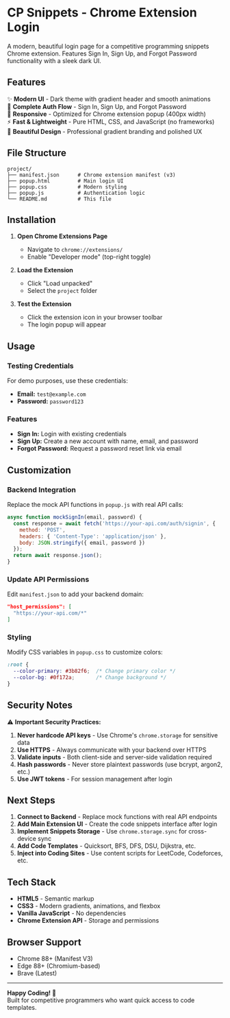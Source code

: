 # CP Snippets - Chrome Extension Login

A modern, beautiful login page for a competitive programming snippets Chrome extension. Features Sign In, Sign Up, and Forgot Password functionality with a sleek dark UI.

## Features

✨ **Modern UI** - Dark theme with gradient header and smooth animations  
🔐 **Complete Auth Flow** - Sign In, Sign Up, and Forgot Password  
📱 **Responsive** - Optimized for Chrome extension popup (400px width)  
⚡ **Fast & Lightweight** - Pure HTML, CSS, and JavaScript (no frameworks)  
🎨 **Beautiful Design** - Professional gradient branding and polished UX  

## File Structure

```
project/
├── manifest.json      # Chrome extension manifest (v3)
├── popup.html         # Main login UI
├── popup.css          # Modern styling
├── popup.js           # Authentication logic
└── README.md          # This file
```

## Installation

1. **Open Chrome Extensions Page**
   - Navigate to `chrome://extensions/`
   - Enable "Developer mode" (top-right toggle)

2. **Load the Extension**
   - Click "Load unpacked"
   - Select the `project` folder

3. **Test the Extension**
   - Click the extension icon in your browser toolbar
   - The login popup will appear

## Usage

### Testing Credentials

For demo purposes, use these credentials:
- **Email:** `test@example.com`
- **Password:** `password123`

### Features

- **Sign In:** Login with existing credentials
- **Sign Up:** Create a new account with name, email, and password
- **Forgot Password:** Request a password reset link via email

## Customization

### Backend Integration

Replace the mock API functions in `popup.js` with real API calls:

```javascript
async function mockSignIn(email, password) {
  const response = await fetch('https://your-api.com/auth/signin', {
    method: 'POST',
    headers: { 'Content-Type': 'application/json' },
    body: JSON.stringify({ email, password })
  });
  return await response.json();
}
```

### Update API Permissions

Edit `manifest.json` to add your backend domain:

```json
"host_permissions": [
  "https://your-api.com/*"
]
```

### Styling

Modify CSS variables in `popup.css` to customize colors:

```css
:root {
  --color-primary: #3b82f6;  /* Change primary color */
  --color-bg: #0f172a;       /* Change background */
}
```

## Security Notes

⚠️ **Important Security Practices:**

1. **Never hardcode API keys** - Use Chrome's `chrome.storage` for sensitive data
2. **Use HTTPS** - Always communicate with your backend over HTTPS
3. **Validate inputs** - Both client-side and server-side validation required
4. **Hash passwords** - Never store plaintext passwords (use bcrypt, argon2, etc.)
5. **Use JWT tokens** - For session management after login

## Next Steps

1. **Connect to Backend** - Replace mock functions with real API endpoints
2. **Add Main Extension UI** - Create the code snippets interface after login
3. **Implement Snippets Storage** - Use `chrome.storage.sync` for cross-device sync
4. **Add Code Templates** - Quicksort, BFS, DFS, DSU, Dijkstra, etc.
5. **Inject into Coding Sites** - Use content scripts for LeetCode, Codeforces, etc.

## Tech Stack

- **HTML5** - Semantic markup
- **CSS3** - Modern gradients, animations, and flexbox
- **Vanilla JavaScript** - No dependencies
- **Chrome Extension API** - Storage and permissions

## Browser Support

- Chrome 88+ (Manifest V3)
- Edge 88+ (Chromium-based)
- Brave (Latest)

---

**Happy Coding! 🚀**  
Built for competitive programmers who want quick access to code templates.
